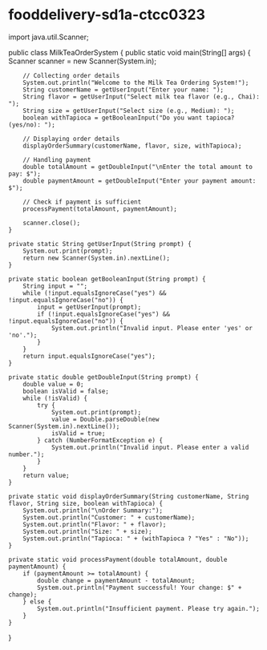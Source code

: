 # fooddelivery-sd1a-ctcc0323
import java.util.Scanner;

public class MilkTeaOrderSystem {
    public static void main(String[] args) {
        Scanner scanner = new Scanner(System.in);

        // Collecting order details
        System.out.println("Welcome to the Milk Tea Ordering System!");
        String customerName = getUserInput("Enter your name: ");
        String flavor = getUserInput("Select milk tea flavor (e.g., Chai): ");
        String size = getUserInput("Select size (e.g., Medium): ");
        boolean withTapioca = getBooleanInput("Do you want tapioca? (yes/no): ");

        // Displaying order details
        displayOrderSummary(customerName, flavor, size, withTapioca);

        // Handling payment
        double totalAmount = getDoubleInput("\nEnter the total amount to pay: $");
        double paymentAmount = getDoubleInput("Enter your payment amount: $");

        // Check if payment is sufficient
        processPayment(totalAmount, paymentAmount);

        scanner.close();
    }

    private static String getUserInput(String prompt) {
        System.out.print(prompt);
        return new Scanner(System.in).nextLine();
    }

    private static boolean getBooleanInput(String prompt) {
        String input = "";
        while (!input.equalsIgnoreCase("yes") && !input.equalsIgnoreCase("no")) {
            input = getUserInput(prompt);
            if (!input.equalsIgnoreCase("yes") && !input.equalsIgnoreCase("no")) {
                System.out.println("Invalid input. Please enter 'yes' or 'no'.");
            }
        }
        return input.equalsIgnoreCase("yes");
    }

    private static double getDoubleInput(String prompt) {
        double value = 0;
        boolean isValid = false;
        while (!isValid) {
            try {
                System.out.print(prompt);
                value = Double.parseDouble(new Scanner(System.in).nextLine());
                isValid = true;
            } catch (NumberFormatException e) {
                System.out.println("Invalid input. Please enter a valid number.");
            }
        }
        return value;
    }

    private static void displayOrderSummary(String customerName, String flavor, String size, boolean withTapioca) {
        System.out.println("\nOrder Summary:");
        System.out.println("Customer: " + customerName);
        System.out.println("Flavor: " + flavor);
        System.out.println("Size: " + size);
        System.out.println("Tapioca: " + (withTapioca ? "Yes" : "No"));
    }

    private static void processPayment(double totalAmount, double paymentAmount) {
        if (paymentAmount >= totalAmount) {
            double change = paymentAmount - totalAmount;
            System.out.println("Payment successful! Your change: $" + change);
        } else {
            System.out.println("Insufficient payment. Please try again.");
        }
    }
}
